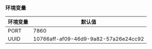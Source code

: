 ### 环境变量

| 环境变量 | 默认值                               |
| -------- | ----------------------------------- |
| PORT     |7860                                 |
| UUID     |10766aff-af09-46d9-9a82-57a26e24cc92 |

